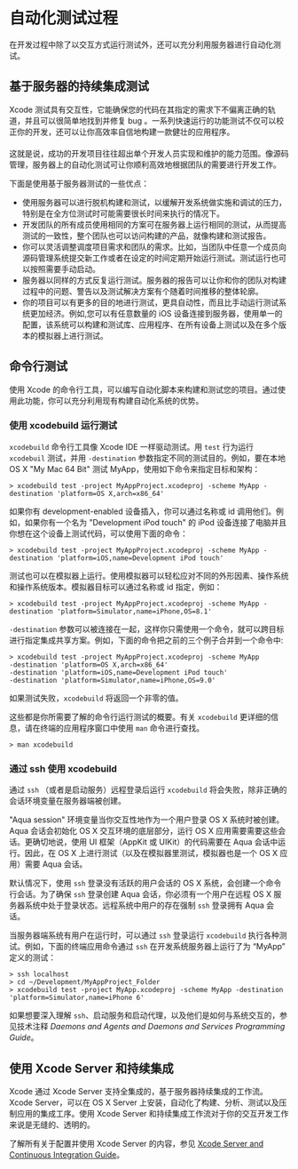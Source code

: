 # 自动化测试过程

在开发过程中除了以交互方式运行测试外，还可以充分利用服务器进行自动化测试。

## 基于服务器的持续集成测试

Xcode 测试具有交互性，它能确保您的代码在其指定的需求下不偏离正确的轨道，并且可以很简单地找到并修复 bug 。一系列快速运行的功能测试不仅可以校正你的开发，还可以让你高效率自信地构建一款健壮的应用程序。
 
这就是说，成功的开发项目往往超出单个开发人员实现和维护的能力范围。像源码管理，服务器上的自动化测试可让你顺利高效地根据团队的需要进行开发工作。

下面是使用基于服务器测试的一些优点：

* 使用服务器可以进行脱机构建和测试，以缓解开发系统做实施和调试的压力，特别是在全方位测试时可能需要很长时间来执行的情况下。
* 开发团队的所有成员使用相同的方案可在服务器上运行相同的测试，从而提高测试的一致性，整个团队也可以访问构建的产品，就像构建和测试报告。
* 你可以灵活调整调度项目需求和团队的需求。比如，当团队中任意一个成员向源码管理系统提交新工作或者在设定的时间定期开始运行测试。测试运行也可以按照需要手动启动。
* 服务器以同样的方式反复运行测试。服务器的报告可以让你和你的团队对构建过程中的问题、警告以及测试解决方案有个随着时间推移的整体轮廓。
* 你的项目可以有更多的目的地进行测试，更具自动性，而且比手动运行测试系统更加经济。例如,您可以有任意数量的 iOS 设备连接到服务器，使用单一的配置，该系统可以构建和测试库、应用程序、在所有设备上测试以及在多个版本的模拟器上进行测试。

## 命令行测试

使用 Xcode 的命令行工具，可以编写自动化脚本来构建和测试您的项目。通过使用此功能，你可以充分利用现有构建自动化系统的优势。

### 使用 xcodebuild 运行测试

`xcodebuild` 命令行工具像 Xcode IDE 一样驱动测试。用 `test` 行为运行 `xcodebuil` 测试，并用 `-destination` 参数指定不同的测试目的。例如，要在本地 OS X "My Mac 64 Bit" 测试 MyApp，使用如下命令来指定目标和架构：

```
> xcodebuild test -project MyAppProject.xcodeproj -scheme MyApp -destination 'platform=OS X,arch=x86_64'
``` 

如果你有 development-enabled 设备插入，你可以通过名称或 id 调用他们。例如，如果你有一个名为 "Development iPod touch" 的 iPod 设备连接了电脑并且你想在这个设备上测试代码，可以使用下面的命令：
	
```
> xcodebuild test -project MyAppProject.xcodeproj -scheme MyApp -destination 'platform=iOS,name=Development iPod touch'
```	

测试也可以在模拟器上运行。使用模拟器可以轻松应对不同的外形因素、操作系统和操作系统版本。模拟器目标可以通过名称或 id 指定，例如：
	
```	
> xcodebuild test -project MyAppProject.xcodeproj -scheme MyApp -destination 'platform=Simulator,name=iPhone,OS=8.1'
```	

`-destination` 参数可以被连接在一起，这样你只需使用一个命令，就可以跨目标进行指定集成共享方案。例如，下面的命令把之前的三个例子合并到一个命令中:

```
> xcodebuild test -project MyAppProject.xcodeproj -scheme MyApp
-destination 'platform=OS X,arch=x86_64'
-destination 'platform=iOS,name=Development iPod touch'
-destination 'platform=Simulator,name=iPhone,OS=9.0'
```	

如果测试失败，`xcodebuild` 将返回一个非零的值。

这些都是你所需要了解的命令行运行测试的概要。有关 `xcodebuild` 更详细的信息，请在终端的应用程序窗口中使用 `man` 命令进行查找。

```
> man xcodebuild 
```

### 通过 ssh 使用 xcodebuild

通过 `ssh` （或者是启动服务）远程登录后运行 `xcodebuild` 将会失败，除非正确的会话环境变量在服务器端被创建。

"Aqua session" 环境变量当你交互性地作为一个用户登录 OS X 系统时被创建。Aqua 会话会初始化 OS X 交互环境的底层部分，运行 OS X 应用需要需要这些会话。更确切地说，使用 UI 框架（AppKit 或 UIKit）的代码需要在 Aqua 会话中运行。因此，在 OS X 上进行测试（以及在模拟器里测试，模拟器也是一个 OS X 应用）需要 Aqua 会话。

默认情况下，使用 `ssh` 登录没有活跃的用户会话的 OS X 系统，会创建一个命令行会话。为了确保 `ssh` 登录创建 Aqua 会话，你必须有一个用户在远程 OS X 服务器系统中处于登录状态。远程系统中用户的存在强制 `ssh` 登录拥有 Aqua 会话。

当服务器端系统有用户在运行时，可以通过 `ssh` 登录运行 `xcodebuild` 执行各种测试。例如，下面的终端应用命令通过 `ssh` 在开发系统服务器上运行了为 “MyApp” 定义的测试：

```
> ssh localhost
> cd ~/Development/MyAppProject_Folder
> xcodebuild test -project MyApp.xcodeproj -scheme MyApp -destination 'platform=Simulator,name=iPhone 6'
```

如果想要深入理解 `ssh`、启动服务和启动代理，以及他们是如何与系统交互的，参见技术注释 *Daemons and Agents and Daemons and Services Programming Guide*。

## 使用 Xcode Server 和持续集成

Xcode 通过 Xcode Server 支持全集成的，基于服务器持续集成的工作流。Xcode Server，可以在 OS X Server 上安装，自动化了构建、分析、测试以及压制应用的集成工序。使用 Xcode Server 和持续集成工作流对于你的交互开发工作来说是无缝的、透明的。

了解所有关于配置并使用 Xcode Server 的内容，参见 [Xcode Server and Continuous Integration Guide](https://developer.apple.com/library/ios/documentation/IDEs/Conceptual/xcode_guide-continuous_integration/index.html#//apple_ref/doc/uid/TP40013292)。
